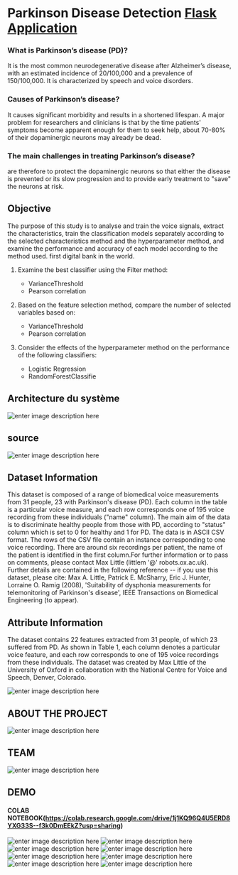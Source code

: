 # Parkinson Disease Detection [Flask Application](https://github.com/ZiyadBastaili/Parkinson-Disease-Detection)

### What is Parkinson’s disease (PD)?
It is the most common neurodegenerative disease after Alzheimer’s disease, with an estimated incidence of 20/100,000 and a prevalence of 150/100,000. It is characterized by speech and voice disorders.
### Causes of Parkinson’s disease?
It causes significant morbidity and results in a shortened lifespan. A major problem for researchers and clinicians is that by the time patients' symptoms become apparent enough for them to seek help, about 70-80% of their dopaminergic neurons may already be dead.
### The main challenges in treating Parkinson’s disease?
are therefore to protect the dopaminergic neurons so that either the disease is prevented or its slow progression and to provide early treatment to "save" the neurons at risk.
## Objective
The purpose of this study is to analyse and train the voice signals, extract the characteristics, train the classification models separately according to the selected characteristics method and the hyperparameter method, and examine the performance and accuracy of each model according to the method used. first digital bank in the world.
1. Examine the best classifier using the Filter method:
   * VarianceThreshold
   * Pearson correlation


2. Based on the feature selection method, compare the number of selected variables based on:
   * VarianceThreshold
   * Pearson correlation


3. Consider the effects of the hyperparameter method on the performance of the following classifiers:
   * Logistic Regression
   * RandomForestClassifie


## Architecture du système
 ![enter image description here](/static/assets/img/4.jpeg)

## source
 ![enter image description here](/static/assets/img/source.PNG)

## Dataset Information
This dataset is composed of a range of biomedical voice measurements from 31 people, 23 with Parkinson's disease (PD). Each column in the table is a particular voice measure, and each row corresponds one of 195 voice recording from these individuals ("name" column). The main aim of the data is to discriminate healthy people from those with PD, according to "status" column which is set to 0 for healthy and 1 for PD. The data is in ASCII CSV format. The rows of the CSV file contain an instance corresponding to one voice recording. There are around six recordings per patient, the name of the patient is identified in the first column.For further information or to pass on comments, please contact Max Little (littlem '@' robots.ox.ac.uk). Further details are contained in the following reference -- if you use this dataset, please cite: Max A. Little, Patrick E. McSharry, Eric J. Hunter, Lorraine O. Ramig (2008), 'Suitability of dysphonia measurements for telemonitoring of Parkinson's disease', IEEE Transactions on Biomedical Engineering (to appear).

## Attribute Information
The dataset contains 22 features extracted from 31 people, of which 23 suffered from PD. As shown in Table 1, each column denotes a particular voice feature, and each row corresponds to one of 195 voice recordings from these individuals. The dataset was created by Max Little of the University of Oxford in collaboration with the National Centre for Voice and Speech, Denver, Colorado.

 ![enter image description here](/static/assets/img/3.png)

## ABOUT THE PROJECT
 ![enter image description here](/static/assets/img/about.PNG)

## TEAM
 ![enter image description here](/static/assets/img/demo/3.PNG)

## DEMO
 #### COLAB NOTEBOOK(https://colab.research.google.com/drive/1j1KQ96Q4U5ERD8YXG33S--f3k0DmEEkZ?usp=sharing)
 ![enter image description here](/static/assets/img/demo/9.PNG)
 ![enter image description here](/static/assets/img/demo/1.PNG)
 ![enter image description here](/static/assets/img/demo/2.PNG)
 ![enter image description here](/static/assets/img/demo/4.PNG)
 ![enter image description here](/static/assets/img/demo/5.PNG)
 ![enter image description here](/static/assets/img/demo/6.PNG)
 ![enter image description here](/static/assets/img/demo/7.PNG)
 ![enter image description here](/static/assets/img/demo/8.PNG)

